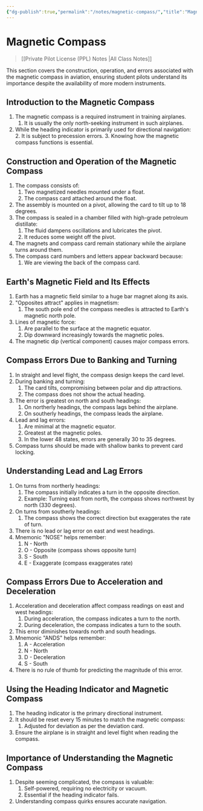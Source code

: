 ```yaml
---
{"dg-publish":true,"permalink":"/notes/magnetic-compass/","title":"Magnetic Compass","tags":["aviation","classnotes"]}
---
```



# Magnetic Compass
> [[Private Pilot License (PPL) Notes \|All Class Notes]]

This section covers the construction, operation, and errors associated with the magnetic compass in aviation, ensuring student pilots understand its importance despite the availability of more modern instruments.

## Introduction to the Magnetic Compass

1. The magnetic compass is a required instrument in training airplanes.
    1. It is usually the only north-seeking instrument in such airplanes.
2. While the heading indicator is primarily used for directional navigation:
    2. It is subject to precession errors.
    3. Knowing how the magnetic compass functions is essential.

## Construction and Operation of the Magnetic Compass

1. The compass consists of:
    1. Two magnetized needles mounted under a float.
    2. The compass card attached around the float.
2. The assembly is mounted on a pivot, allowing the card to tilt up to 18 degrees.
3. The compass is sealed in a chamber filled with high-grade petroleum distillate:
    1. The fluid dampens oscillations and lubricates the pivot.
    2. It reduces some weight off the pivot.
4. The magnets and compass card remain stationary while the airplane turns around them.
5. The compass card numbers and letters appear backward because:
    1. We are viewing the back of the compass card.

## Earth's Magnetic Field and Its Effects

1. Earth has a magnetic field similar to a huge bar magnet along its axis.
2. "Opposites attract" applies in magnetism:
    1. The south pole end of the compass needles is attracted to Earth's magnetic north pole.
3. Lines of magnetic force:
    1. Are parallel to the surface at the magnetic equator.
    2. Dip downward increasingly towards the magnetic poles.
4. The magnetic dip (vertical component) causes major compass errors.

## Compass Errors Due to Banking and Turning

1. In straight and level flight, the compass design keeps the card level.
2. During banking and turning:
    1. The card tilts, compromising between polar and dip attractions.
    2. The compass does not show the actual heading.
3. The error is greatest on north and south headings:
    1. On northerly headings, the compass lags behind the airplane.
    2. On southerly headings, the compass leads the airplane.
4. Lead and lag errors:
    1. Are minimal at the magnetic equator.
    2. Greatest at the magnetic poles.
    3. In the lower 48 states, errors are generally 30 to 35 degrees.
5. Compass turns should be made with shallow banks to prevent card locking.

## Understanding Lead and Lag Errors

1. On turns from northerly headings:
    1. The compass initially indicates a turn in the opposite direction.
    2. Example: Turning east from north, the compass shows northwest by north (330 degrees).
2. On turns from southerly headings:
    1. The compass shows the correct direction but exaggerates the rate of turn.
3. There is no lead or lag error on east and west headings.
4. Mnemonic "NOSE" helps remember:
    1. N - North
    2. O - Opposite (compass shows opposite turn)
    3. S - South
    4. E - Exaggerate (compass exaggerates rate)

## Compass Errors Due to Acceleration and Deceleration

1. Acceleration and deceleration affect compass readings on east and west headings:
    1. During acceleration, the compass indicates a turn to the north.
    2. During deceleration, the compass indicates a turn to the south.
2. This error diminishes towards north and south headings.
3. Mnemonic "ANDS" helps remember:
    1. A - Acceleration
    2. N - North
    3. D - Deceleration
    4. S - South
4. There is no rule of thumb for predicting the magnitude of this error.

## Using the Heading Indicator and Magnetic Compass

1. The heading indicator is the primary directional instrument.
2. It should be reset every 15 minutes to match the magnetic compass:
    1. Adjusted for deviation as per the deviation card.
3. Ensure the airplane is in straight and level flight when reading the compass.

## Importance of Understanding the Magnetic Compass

1. Despite seeming complicated, the compass is valuable:
    1. Self-powered, requiring no electricity or vacuum.
    2. Essential if the heading indicator fails.
2. Understanding compass quirks ensures accurate navigation.